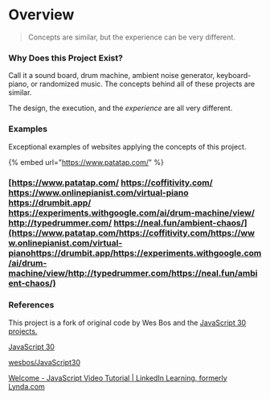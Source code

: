 # Overview

> Concepts are similar, but the experience can be very different.

### Why Does this Project Exist?

Call it a sound board, drum machine, ambient noise generator, keyboard-piano, or randomized music. The concepts behind all of these projects are similar.

The design, the execution, and the _experience_ are all very different.

### Examples

Exceptional examples of websites applying the concepts of this project.

{% embed url="https://www.patatap.com/" %}

### [https://www.patatap.com/  https://coffitivity.com/  https://www.onlinepianist.com/virtual-piano  https://drumbit.app/  https://experiments.withgoogle.com/ai/drum-machine/view/  http://typedrummer.com/  https://neal.fun/ambient-chaos/](https://www.patatap.com/https://coffitivity.com/https://www.onlinepianist.com/virtual-pianohttps://drumbit.app/https://experiments.withgoogle.com/ai/drum-machine/view/http://typedrummer.com/https://neal.fun/ambient-chaos/)

### References

This project is a fork of original code by Wes Bos and the [JavaScript 30 projects.](https://javascript30.com/)

[JavaScript 30](https://javascript30.com/)

[wesbos/JavaScript30](https://github.com/wesbos/JavaScript30)

[Welcome - JavaScript Video Tutorial | LinkedIn Learning, formerly Lynda.com](https://www.linkedin.com/learning/javascript-essential-training-3/welcome)

